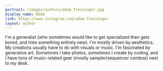 ```yaml
---
portrait: /images/authors/adam_freisinger.jpg
display_name: Ádám
link: https://www.instagram.com/adam.freisinger
layout: author
---
```

I'm a generalist (who sometimes would like to get specialized then gets bored, and tries something entirely new).
I'm mostly driven by aesthetics. My creations usually have to do with visuals or music. I'm fascinated by generative art. Sometimes I take photos, sometimes I create by coding, and I have tons of music-related gear (mostly sampler/sequencer combos) next to my desk.